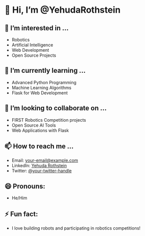# 👋 Hi, I’m @YehudaRothstein

## 👀 I’m interested in ...
- Robotics
- Artificial Intelligence
- Web Development
- Open Source Projects

## 🌱 I’m currently learning ...
- Advanced Python Programming
- Machine Learning Algorithms
- Flask for Web Development

## 💞️ I’m looking to collaborate on ...
- FIRST Robotics Competition projects
- Open Source AI Tools
- Web Applications with Flask

## 📫 How to reach me ...
- Email: your-email@example.com
- LinkedIn: [Yehuda Rothstein](https://www.linkedin.com/in/your-profile)
- Twitter: [@your-twitter-handle](https://twitter.com/your-twitter-handle)

## 😄 Pronouns:
- He/Him

## ⚡ Fun fact:
- I love building robots and participating in robotics competitions!
